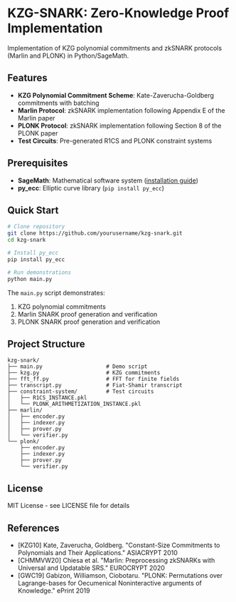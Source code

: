 # KZG-SNARK: Zero-Knowledge Proof Implementation

Implementation of KZG polynomial commitments and zkSNARK protocols (Marlin and PLONK) in Python/SageMath.

## Features

- **KZG Polynomial Commitment Scheme**: Kate-Zaverucha-Goldberg commitments with batching
- **Marlin Protocol**: zkSNARK implementation following Appendix E of the Marlin paper
- **PLONK Protocol**: zkSNARK implementation following Section 8 of the PLONK paper
- **Test Circuits**: Pre-generated R1CS and PLONK constraint systems

## Prerequisites

- **SageMath**: Mathematical software system ([installation guide](https://www.sagemath.org/download.html))
- **py_ecc**: Elliptic curve library (`pip install py_ecc`)

## Quick Start

```bash
# Clone repository
git clone https://github.com/yourusername/kzg-snark.git
cd kzg-snark

# Install py_ecc
pip install py_ecc

# Run demonstrations
python main.py
```

The `main.py` script demonstrates:
1. KZG polynomial commitments
2. Marlin SNARK proof generation and verification
3. PLONK SNARK proof generation and verification

## Project Structure

```
kzg-snark/
├── main.py                    # Demo script
├── kzg.py                     # KZG commitments
├── fft_ff.py                  # FFT for finite fields
├── transcript.py              # Fiat-Shamir transcript
├── constraint-system/         # Test circuits
│   ├── R1CS_INSTANCE.pkl      
│   └── PLONK_ARITHMETIZATION_INSTANCE.pkl
├── marlin/                    
│   ├── encoder.py             
│   ├── indexer.py             
│   ├── prover.py              
│   └── verifier.py            
└── plonk/                     
    ├── encoder.py             
    ├── indexer.py             
    ├── prover.py              
    └── verifier.py            
```

## License

MIT License - see LICENSE file for details

## References

- [KZG10] Kate, Zaverucha, Goldberg. "Constant-Size Commitments to Polynomials and Their Applications." ASIACRYPT 2010
- [CHMMVW20] Chiesa et al. "Marlin: Preprocessing zkSNARKs with Universal and Updatable SRS." EUROCRYPT 2020
- [GWC19] Gabizon, Williamson, Ciobotaru. "PLONK: Permutations over Lagrange-bases for Oecumenical Noninteractive arguments of Knowledge." ePrint 2019